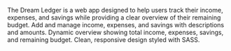 The Dream Ledger is a web app designed to help users track their income, expenses, and savings while providing a clear overview of their remaining budget.
Add and manage income, expenses, and savings with descriptions and amounts.
Dynamic overview showing total income, expenses, savings, and remaining budget.
Clean, responsive design styled with SASS.
